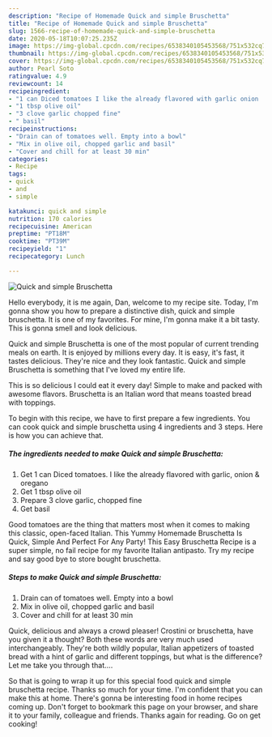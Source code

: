 ```yaml
---
description: "Recipe of Homemade Quick and simple Bruschetta"
title: "Recipe of Homemade Quick and simple Bruschetta"
slug: 1566-recipe-of-homemade-quick-and-simple-bruschetta
date: 2020-05-18T10:07:25.235Z
image: https://img-global.cpcdn.com/recipes/6538340105453568/751x532cq70/quick-and-simple-bruschetta-recipe-main-photo.jpg
thumbnail: https://img-global.cpcdn.com/recipes/6538340105453568/751x532cq70/quick-and-simple-bruschetta-recipe-main-photo.jpg
cover: https://img-global.cpcdn.com/recipes/6538340105453568/751x532cq70/quick-and-simple-bruschetta-recipe-main-photo.jpg
author: Pearl Soto
ratingvalue: 4.9
reviewcount: 14
recipeingredient:
- "1 can Diced tomatoes I like the already flavored with garlic onion  oregano"
- "1 tbsp olive oil"
- "3 clove garlic chopped fine"
- " basil"
recipeinstructions:
- "Drain can of tomatoes well. Empty into a bowl"
- "Mix in olive oil, chopped garlic and basil"
- "Cover and chill for at least 30 min"
categories:
- Recipe
tags:
- quick
- and
- simple

katakunci: quick and simple 
nutrition: 170 calories
recipecuisine: American
preptime: "PT18M"
cooktime: "PT39M"
recipeyield: "1"
recipecategory: Lunch

---
```



![Quick and simple Bruschetta](https://img-global.cpcdn.com/recipes/6538340105453568/751x532cq70/quick-and-simple-bruschetta-recipe-main-photo.jpg)

Hello everybody, it is me again, Dan, welcome to my recipe site. Today, I'm gonna show you how to prepare a distinctive dish, quick and simple bruschetta. It is one of my favorites. For mine, I'm gonna make it a bit tasty. This is gonna smell and look delicious.

Quick and simple Bruschetta is one of the most popular of current trending meals on earth. It is enjoyed by millions every day. It is easy, it's fast, it tastes delicious. They're nice and they look fantastic. Quick and simple Bruschetta is something that I've loved my entire life.

This is so delicious I could eat it every day! Simple to make and packed with awesome flavors. Bruschetta is an Italian word that means toasted bread with toppings.


To begin with this recipe, we have to first prepare a few ingredients. You can cook quick and simple bruschetta using 4 ingredients and 3 steps. Here is how you can achieve that.

<!--inarticleads1-->

##### The ingredients needed to make Quick and simple Bruschetta:

1. Get 1 can Diced tomatoes. I like the already flavored with garlic, onion &amp; oregano
1. Get 1 tbsp olive oil
1. Prepare 3 clove garlic, chopped fine
1. Get  basil


Good tomatoes are the thing that matters most when it comes to making this classic, open-faced Italian. This Yummy Homemade Bruschetta Is Quick, Simple And Perfect For Any Party! This Easy Bruschetta Recipe is a super simple, no fail recipe for my favorite Italian antipasto. Try my recipe and say good bye to store bought bruschetta. 

<!--inarticleads2-->

##### Steps to make Quick and simple Bruschetta:

1. Drain can of tomatoes well. Empty into a bowl
1. Mix in olive oil, chopped garlic and basil
1. Cover and chill for at least 30 min


Quick, delicious and always a crowd pleaser! Crostini or bruschetta, have you given it a thought? Both these words are very much used interchangeably. They&#39;re both wildly popular, Italian appetizers of toasted bread with a hint of garlic and different toppings, but what is the difference? Let me take you through that…. 

So that is going to wrap it up for this special food quick and simple bruschetta recipe. Thanks so much for your time. I'm confident that you can make this at home. There's gonna be interesting food in home recipes coming up. Don't forget to bookmark this page on your browser, and share it to your family, colleague and friends. Thanks again for reading. Go on get cooking!
